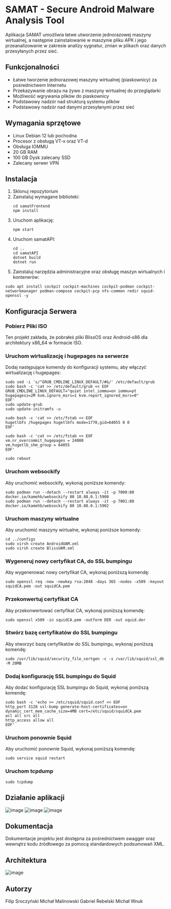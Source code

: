 
# SAMAT - Secure Android Malware Analysis Tool

Aplikacja SAMAT umożliwia łatwe utworzenie jednorazowej maszyny wirtualnej, a następnie zainstalowanie w maszynie pliku APK i jego przeanalizowanie w zakresie analizy sygnatur, zmian w plikach oraz danych przesyłanych przez sieć.

## Funkcjonalności

- Łatwe tworzenie jednorazowej maszyny wirtualnej (piaskownicy) za pośrednictwem Internetu
- Przekazywanie obrazu na żywo z maszyny wirtualnej do przeglądarki
- Możliwość wgrywania plików do piaskownicy
- Podstawowy nadzór nad strukturą systemu plików
- Podstawowy nadzór nad danymi przesyłanymi przez sieć

## Wymagania sprzętowe

- Linux Debian 12 lub pochodna
- Procesor z obsługą VT-x oraz VT-d
- Obsługa IOMMU
- 20 GB RAM
- 100 GB Dysk zalecany SSD
- Zalecany serwer VPN
  
## Instalacja

1. Sklonuj repozytorium
2. Zainstaluj wymagane biblioteki:
   ```
   cd samatFrontend
   npm install
   ```
3. Uruchom aplikację:
   ```
   npm start
   ```
4. Uruchom samatAPI:
   ```
   cd ..
   cd samatAPI
   dotnet build
   dotnet run
   ```
 5. Zainstaluj narzędzia administracyjne oraz obsługę maszyn wirtualnych i kontenerów:
   ```
   sudo apt install cockpit cockpit-machines cockpit-podman cockpit-networkmanager podman-compose cockpit-pcp nfs-common redir squid-openssl -y
   ```

## Konfiguracja Serwera

### Pobierz Pliki ISO

Ten projekt zakłada, że pobrałeś pliki BlissOS oraz Android-x86 dla architektury x86_64 w formacie ISO.

### Uruchom wirtualizację i hugepages na serwerze

Dodaj następujące komendy do konfiguracji systemu, aby włączyć wirtualizację i hugepages:

```
sudo sed -i 's/^GRUB_CMDLINE_LINUX_DEFAULT/#&/' /etc/default/grub
sudo bash -c 'cat >> /etc/default/grub << EOF
GRUB_CMDLINE_LINUX_DEFAULT="quiet intel_iommu=on iommu=pt hugepagesz=2M kvm.ignore_msrs=1 kvm.report_ignored_msrs=0"
EOF'
sudo update-grub
sudo update-initramfs -u

sudo bash -c 'cat >> /etc/fstab << EOF
hugetlbfs /hugepages hugetlbfs mode=1770,gid=64055 0 0
EOF'

sudo bash -c 'cat >> /etc/fstab << EOF
vm.nr_overcommit_hugepages = 24000
vm.hugetlb_shm_group = 64055
EOF'

sudo reboot
```

### Uruchom websockify

Aby uruchomić websockify, wykonaj poniższe komendy:

```
sudo podman run --detach --restart always -it -p 7000:80 docker.io/kamehb/websockify 80 10.88.0.1:5900
sudo podman run --detach --restart always -it -p 7001:80 docker.io/kamehb/websockify 80 10.88.0.1:5902
```

### Uruchom maszyny wirtualne

Aby uruchomić maszyny wirtualne, wykonaj poniższe komendy:

```
cd ../configs
sudo virsh create AndroidUAM.xml
sudo virsh create BlissUAM.xml
```

### Wygeneruj nowy certyfikat CA, do SSL bumpingu

Aby wygenerować nowy certyfikat CA, wykonaj poniższą komendę:

```
sudo openssl req -new -newkey rsa:2048 -days 365 -nodes -x509 -keyout squidCA.pem -out squidCA.pem
```

### Przekonwertuj certyfikat CA

Aby przekonwertować certyfikat CA, wykonaj poniższą komendę:

```
sudo openssl x509 -in squidCA.pem -outform DER -out squid.der
```

### Stwórz bazę certyfikatów do SSL bumpingu

Aby stworzyć bazę certyfikatów do SSL bumpingu, wykonaj poniższą komendę:

```
sudo /usr/lib/squid/security_file_certgen -c -s /var/lib/squid/ssl_db -M 20MB
```

### Dodaj konfigurację SSL bumpingu do Squid

Aby dodać konfigurację SSL bumpingu do Squid, wykonaj poniższą komendę:

```
sudo bash -c 'echo >> /etc/squid/squid.conf << EOF
http_port 3128 ssl-bump generate-host-certificates=on dynamic_cert_mem_cache_size=4MB cert=/etc/squid/squidCA.pem
acl all src all
http_access allow all
EOF'
```

### Uruchom ponownie Squid

Aby uruchomić ponownie Squid, wykonaj poniższą komendę:

```
sudo service squid restart
```

### Uruchom tcpdump
```
sudo tcpdump 
```
## Działanie aplikacji
![image](screenshots/samat.png)
![image](screenshots/machineaccess.png)
![image](screenshots/traffic.png)
## Dokumentacja

Dokumentacje projektu jest dostępna za pośrednictwem swagger oraz wewnątrz kodu źródłowego za pomocą standardowych podsumowań XML.

## Architektura

![image](screenshots/architektura.png)
## Autorzy

Filip Sroczyński
Michał Malinowski
Gabriel Rebelski
Michał Wnuk
